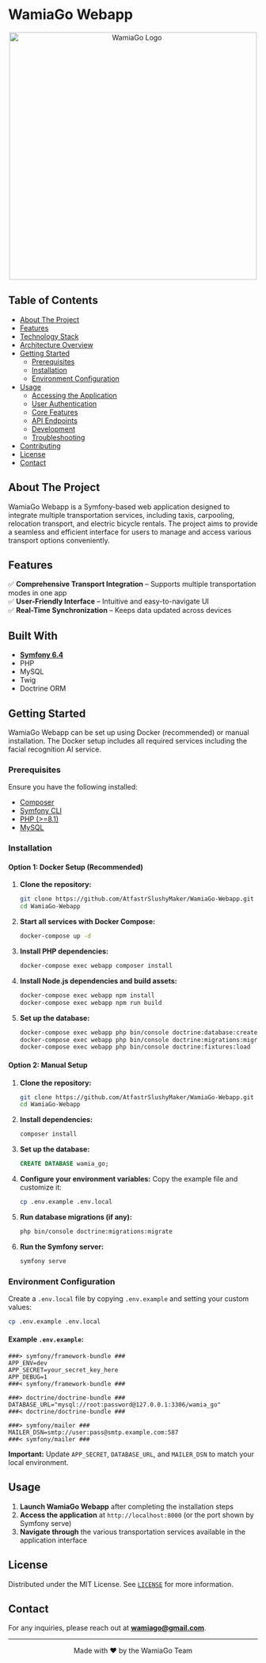# WamiaGo Webapp

<div align="center">
  <a href="https://github.com/AtfastrSlushyMaker/WamiaGo-Webapp">
    <img src="https://i.imgur.com/759dC4H.png" alt="WamiaGo Logo" width="500">
  </a>
</div>

## Table of Contents
- [About The Project](#about-the-project)
- [Features](#features)
- [Technology Stack](#technology-stack)
- [Architecture Overview](#architecture-overview)
- [Getting Started](#getting-started)
  - [Prerequisites](#prerequisites)
  - [Installation](#installation)
  - [Environment Configuration](#environment-configuration)
- [Usage](#usage)
  - [Accessing the Application](#accessing-the-application)
  - [User Authentication](#user-authentication)
  - [Core Features](#core-features)
  - [API Endpoints](#api-endpoints)
  - [Development](#development)
  - [Troubleshooting](#troubleshooting)
- [Contributing](#contributing)
- [License](#license)
- [Contact](#contact)

## About The Project

WamiaGo Webapp is a Symfony-based web application designed to integrate multiple transportation services, including taxis, carpooling, relocation transport, and electric bicycle rentals. The project aims to provide a seamless and efficient interface for users to manage and access various transport options conveniently.

## Features

✅ **Comprehensive Transport Integration** – Supports multiple transportation modes in one app  
✅ **User-Friendly Interface** – Intuitive and easy-to-navigate UI  
✅ **Real-Time Synchronization** – Keeps data updated across devices

## Built With

- **[Symfony 6.4](https://symfony.com)**
- PHP
- MySQL
- Twig
- Doctrine ORM

## Getting Started

WamiaGo Webapp can be set up using Docker (recommended) or manual installation. The Docker setup includes all required services including the facial recognition AI service.

### Prerequisites

Ensure you have the following installed:
- [Composer](https://getcomposer.org)
- [Symfony CLI](https://symfony.com/download)
- [PHP (>=8.1)](https://www.php.net/downloads.php)
- [MySQL](https://dev.mysql.com/downloads/)

### Installation

#### Option 1: Docker Setup (Recommended)

1. **Clone the repository:**
   ```bash
   git clone https://github.com/AtfastrSlushyMaker/WamiaGo-Webapp.git
   cd WamiaGo-Webapp
   ```

2. **Start all services with Docker Compose:**
   ```bash
   docker-compose up -d
   ```

3. **Install PHP dependencies:**
   ```bash
   docker-compose exec webapp composer install
   ```

4. **Install Node.js dependencies and build assets:**
   ```bash
   docker-compose exec webapp npm install
   docker-compose exec webapp npm run build
   ```

5. **Set up the database:**
   ```bash
   docker-compose exec webapp php bin/console doctrine:database:create
   docker-compose exec webapp php bin/console doctrine:migrations:migrate
   docker-compose exec webapp php bin/console doctrine:fixtures:load
   ```

#### Option 2: Manual Setup

1. **Clone the repository:**
   ```bash
   git clone https://github.com/AtfastrSlushyMaker/WamiaGo-Webapp.git
   cd WamiaGo-Webapp
   ```

2. **Install dependencies:**
   ```bash
   composer install
   ```

3. **Set up the database:**
   ```sql
   CREATE DATABASE wamia_go;
   ```

4. **Configure your environment variables:**
   Copy the example file and customize it:
   ```bash
   cp .env.example .env.local
   ```

5. **Run database migrations (if any):**
   ```bash
   php bin/console doctrine:migrations:migrate
   ```

6. **Run the Symfony server:**
   ```bash
   symfony serve
   ```

### Environment Configuration

Create a `.env.local` file by copying `.env.example` and setting your custom values:

```bash
cp .env.example .env.local
```

#### Example `.env.example`:

```env
###> symfony/framework-bundle ###
APP_ENV=dev
APP_SECRET=your_secret_key_here
APP_DEBUG=1
###< symfony/framework-bundle ###

###> doctrine/doctrine-bundle ###
DATABASE_URL="mysql://root:password@127.0.0.1:3306/wamia_go"
###< doctrine/doctrine-bundle ###

###> symfony/mailer ###
MAILER_DSN=smtp://user:pass@smtp.example.com:587
###< symfony/mailer ###
```

**Important:** Update `APP_SECRET`, `DATABASE_URL`, and `MAILER_DSN` to match your local environment.

## Usage

1. **Launch WamiaGo Webapp** after completing the installation steps
2. **Access the application** at `http://localhost:8000` (or the port shown by Symfony serve)
3. **Navigate through** the various transportation services available in the application interface

## License

Distributed under the MIT License. See [`LICENSE`](./LICENSE) for more information.

## Contact

For any inquiries, please reach out at [**wamiago@gmail.com**](mailto:wamiago@gmail.com).

---

<div align="center">
  Made with ❤️ by the WamiaGo Team
</div>
